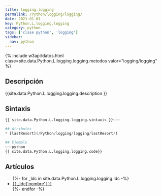 ```yaml
---
title: logging.logging
permalink: /Python/logging/logging/
date: 2021-01-01
key: Python.L.logging.logging
category: python
tags: ['clase python', 'logging']
sidebar: 
  nav: python
---
```


{% include w3api/datos.html clase=site.data.Python.L.logging.logging.metodos valor="logging/logging" %}

## Descripción
{{site.data.Python.L.logging.logging.description }}

## Sintaxis
~~~python
{{ site.data.Python.L.logging.logging.sintaxis }}~~~

## Atributos
* [lastResort](/Python/logging/logging/lastResort/)

## Ejemplo
~~~python
{{ site.data.Python.L.logging.logging.code}}
~~~

## Artículos
<ul>
{%- for _ldc in site.data.Python.L.logging.logging.ldc -%}
   <li>
       <a href="{{_ldc['url'] }}">{{ _ldc['nombre'] }}</a>
   </li>
{%- endfor -%}
</ul>
